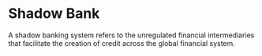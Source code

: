 # Shadow Bank

A shadow banking system refers to the unregulated financial intermediaries that facilitate the creation of credit across the global financial system.